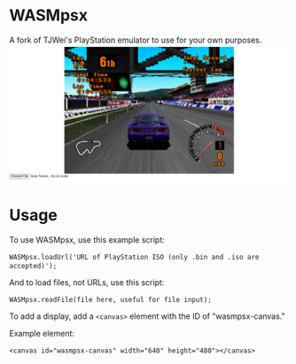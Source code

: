 # WASMpsx
A fork of TJWei's PlayStation emulator to use for your own purposes.
![Screenshot](/screenshots/turismo.png)

# Usage
To use WASMpsx, use this example script:

```
WASMpsx.loadUrl('URL of PlayStation ISO (only .bin and .iso are accepted)');
```

And to load files, not URLs, use this script:

```
WASMpsx.readFile(file here, useful for file input);
```

To add a display, add a ```<canvas>``` element with the ID of "wasmpsx-canvas."

Example element:
```
<canvas id="wasmpsx-canvas" width="640" height="480"></canvas>
```
